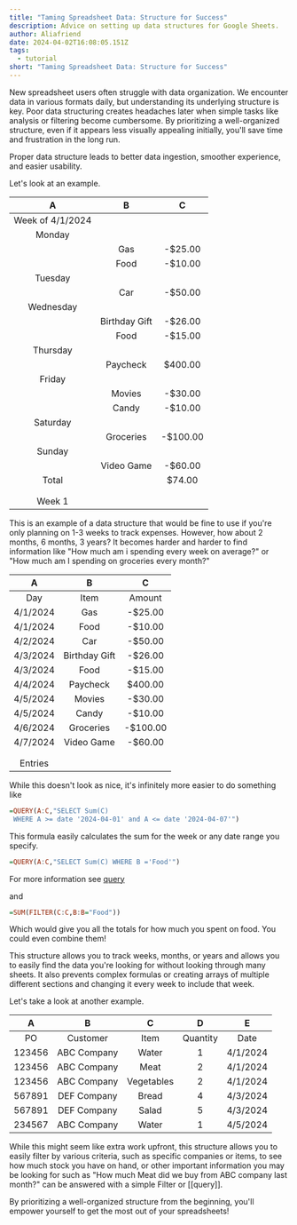 ```yaml
---
title: "Taming Spreadsheet Data: Structure for Success"
description: Advice on setting up data structures for Google Sheets.
author: Aliafriend
date: 2024-04-02T16:08:05.151Z
tags:
  - tutorial
short: "Taming Spreadsheet Data: Structure for Success"
---
```

New spreadsheet users often struggle with data organization. We encounter data in various formats daily, but understanding its underlying structure is key. Poor data structuring creates headaches later when simple tasks like analysis or filtering become cumbersome. By prioritizing a well-organized structure, even if it appears less visually appealing initially, you'll save time and frustration in the long run.

Proper data structure leads to better data ingestion, smoother experience, and easier usability.

Let's look at an example.

| A                | B             | C         |
| :----------------: | :-------------: | :---------: | 
| Week of 4/1/2024 |               |           |
| Monday           |               |           |
|                  | Gas           | \-$25.00  |
|                  | Food          | \-$10.00  |
| Tuesday          |               |           |
|                  | Car           | \-$50.00  |
| Wednesday        |               |           |
|                  | Birthday Gift | \-$26.00  |
|                  | Food          | \-$15.00  |
| Thursday         |               |           |
|                  | Paycheck      | $400.00   |
| Friday           |               |           |
|                  | Movies        | \-$30.00  |
|                  | Candy         | \-$10.00  |
| Saturday         |               |           |
|                  | Groceries     | \-$100.00 |
| Sunday           |               |           |
|                  | Video Game    | \-$60.00  |
| Total            |               | $74.00    |
|                  |               |           |
|                  |               |           |
| Week 1           |               |           | 

This is an example of a data structure that would be fine to use if you're only planning on 1-3 weeks to track expenses. However, how about 2 months, 6 months, 3 years? It becomes harder and harder to find information like "How much am i spending every week on average?" or "How much am I spending on groceries every month?"

| A        | B             | C         |
| :--------: | :-------------: | :---------: |
| Day      | Item          | Amount    |
| 4/1/2024 | Gas           | \-$25.00  |
| 4/1/2024 | Food          | \-$10.00  |
| 4/2/2024 | Car           | \-$50.00  |
| 4/3/2024 | Birthday Gift | \-$26.00  |
| 4/3/2024 | Food          | \-$15.00  |
| 4/4/2024 | Paycheck      | $400.00   |
| 4/5/2024 | Movies        | \-$30.00  |
| 4/5/2024 | Candy         | \-$10.00  |
| 4/6/2024 | Groceries     | \-$100.00 |
| 4/7/2024 | Video Game    | \-$60.00  |
|          |               |           |
|          |               |           |
| Entries  |               |           |

While this doesn't look as nice, it's infinitely more easier to do something like

```haskell
=QUERY(A:C,"SELECT Sum(C)
 WHERE A >= date '2024-04-01' and A <= date '2024-04-07'")
```

This formula easily calculates the sum for the week or any date range you specify.

```haskell
=QUERY(A:C,"SELECT Sum(C) WHERE B ='Food'")
```

For more information see [query](https://sheets.wiki/pages/query/)

and

```haskell
=SUM(FILTER(C:C,B:B="Food"))
```

Which would give you all the totals for how much you spent on food. You could even combine them!

This structure allows you to track weeks, months, or years and allows you to easily find the data you're looking for without looking through many sheets. It also prevents complex formulas or creating arrays of multiple different sections and changing it every week to include that week.

Let's take a look at another example.

| A                | B             | C         | D          | E          |
| :----------------: | :-------------: | :---------: | :----------: | :----------: |
| PO               |   Customer    | Item      |  Quantity  | Date       |
| 123456           | ABC Company   |   Water   |   1        | 4/1/2024   |
| 123456           | ABC Company   |   Meat    |   2        | 4/1/2024   |
| 123456           | ABC Company   | Vegetables|   2        | 4/1/2024   |
| 567891           | DEF Company   |   Bread   |   4        | 4/3/2024   |
| 567891           | DEF Company   |   Salad   |   5        | 4/3/2024   |
| 234567           | ABC Company   |   Water   |   1        | 4/5/2024   |

While this might seem like extra work upfront, this structure allows you to easily filter by various criteria, such as specific companies or items, to see how much stock you have on hand, or other important information you may be looking for such as "How much Meat did we buy from ABC company last month?" can be answered with a simple Filter or \[[query]].

By prioritizing a well-organized structure from the beginning, you'll empower yourself to get the most out of your spreadsheets!